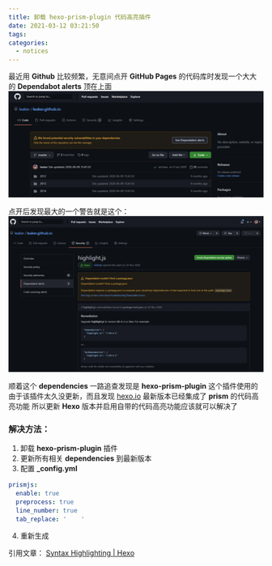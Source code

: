 ```yaml
---
title: 卸载 hexo-prism-plugin 代码高亮插件
date: 2021-03-12 03:21:50
tags:
categories:
  - notices
---
```

最近用 **Github** 比较频繁，无意间点开 **GitHub Pages** 的代码库时发现一个大大的 **Dependabot alerts** 顶在上面
![](/images/2021/03/github-dependabot-alerts.webp)

点开后发现最大的一个警告就是这个：
![](/images/2021/03/highlightjs-alerts.webp)

顺着这个 **dependencies** 一路追查发现是 **hexo-prism-plugin** 这个插件使用的
由于该插件太久没更新，而且发现 [hexo.io](https://hexo.io) 最新版本已经集成了 **prism** 的代码高亮功能
所以更新 **Hexo** 版本并启用自带的代码高亮功能应该就可以解决了

### 解决方法：
1. 卸载 **hexo-prism-plugin** 插件
2. 更新所有相关 **dependencies** 到最新版本
3. 配置 **_config.yml**

```yml _config.yml
prismjs:
  enable: true
  preprocess: true
  line_number: true
  tab_replace: '    '
```

4. 重新生成


引用文章： [Syntax Highlighting | Hexo](https://hexo.io/docs/syntax-highlight)
